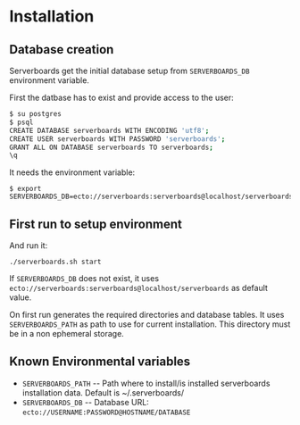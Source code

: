 # Installation

## Database creation

Serverboards get the initial database setup from `SERVERBOARDS_DB` environment
variable.

First the datbase has to exist and provide access to the user:

```bash
$ su postgres
$ psql
CREATE DATABASE serverboards WITH ENCODING 'utf8';
CREATE USER serverboards WITH PASSWORD 'serverboards';
GRANT ALL ON DATABASE serverboards TO serverboards;
\q
```

It needs the environment variable:

```
$ export SERVERBOARDS_DB=ecto://serverboards:serverboards@localhost/serverboards
```

## First run to setup environment

And run it:

```
./serverboards.sh start
```

If `SERVERBOARDS_DB` does not exist, it uses `ecto://serverboards:serverboards@localhost/serverboards`
as default value.

On first run generates the required directories and database tables. It uses
`SERVERBOARDS_PATH` as path to use for current installation. This directory must
be in a non ephemeral storage.

## Known Environmental variables

* `SERVERBOARDS_PATH` -- Path where to install/is installed serverboards installation data.
  Default is ~/.serverboards/
* `SERVERBOARDS_DB` -- Database URL: `ecto://USERNAME:PASSWORD@HOSTNAME/DATABASE`
